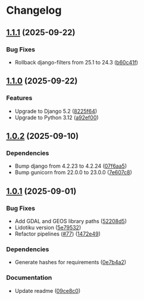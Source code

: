 # Changelog

## [1.1.1](https://github.com/City-of-Helsinki/lidotiku/compare/lidotiku-v1.1.0...lidotiku-v1.1.1) (2025-09-22)


### Bug Fixes

* Rollback  django-filters from 25.1 to 24.3 ([b60c41f](https://github.com/City-of-Helsinki/lidotiku/commit/b60c41fc26e634455bc97b71b821d821c5ae3600))

## [1.1.0](https://github.com/City-of-Helsinki/lidotiku/compare/lidotiku-v1.0.2...lidotiku-v1.1.0) (2025-09-22)


### Features

* Upgrade to Django 5.2 ([8225f64](https://github.com/City-of-Helsinki/lidotiku/commit/8225f64bb3f956a9ee5725e3dd1c974215ab9e54))
* Upgrade to Python 3.12 ([a92ef00](https://github.com/City-of-Helsinki/lidotiku/commit/a92ef00dc18235a481a5cc23e867d41cf41ead85))

## [1.0.2](https://github.com/City-of-Helsinki/lidotiku/compare/lidotiku-v1.0.1...lidotiku-v1.0.2) (2025-09-10)


### Dependencies

* Bump django from 4.2.23 to 4.2.24 ([07f6aa5](https://github.com/City-of-Helsinki/lidotiku/commit/07f6aa5481550bb9856447f144d282c3b72b8fd1))
* Bump gunicorn from 22.0.0 to 23.0.0 ([7e607c8](https://github.com/City-of-Helsinki/lidotiku/commit/7e607c8a4e716a441f95c19bbba6ed14cb0439d2))

## [1.0.1](https://github.com/City-of-Helsinki/lidotiku/compare/lidotiku-v1.0.0...lidotiku-v1.0.1) (2025-09-01)


### Bug Fixes

* Add GDAL and GEOS library paths ([52208d5](https://github.com/City-of-Helsinki/lidotiku/commit/52208d51f600520e6f240224058d642959d1d2ae))
* Lidotiku version ([5e79532](https://github.com/City-of-Helsinki/lidotiku/commit/5e7953286177c30dd97c7833a084ba4dc0a8f8b9))
* Refactor pipelines ([#77](https://github.com/City-of-Helsinki/lidotiku/issues/77)) ([1472e49](https://github.com/City-of-Helsinki/lidotiku/commit/1472e496b09a7b236d2d795cdc57b83ecb525126))


### Dependencies

* Generate hashes for requirements ([0e7b4a2](https://github.com/City-of-Helsinki/lidotiku/commit/0e7b4a2f057863c5a7b0ac5716691b032189b80f))


### Documentation

* Update readme ([09ce8c0](https://github.com/City-of-Helsinki/lidotiku/commit/09ce8c0d7a1d7dd8eef7408c8c5588fe54a09443))
